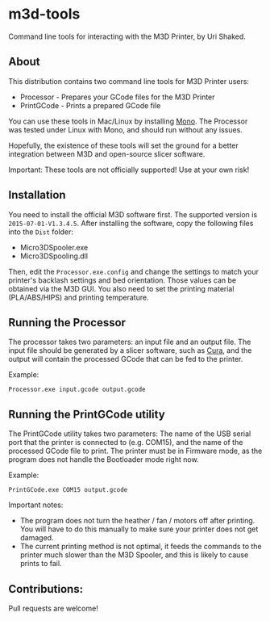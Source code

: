 # m3d-tools
Command line tools for interacting with the M3D Printer, by Uri Shaked.

## About

This distribution contains two command line tools for M3D Printer users:

* Processor - Prepares your GCode files for the M3D Printer
* PrintGCode - Prints a prepared GCode file

You can use these tools in Mac/Linux by installing [Mono](http://www.mono-project.com/). The Processor was tested under Linux with Mono, and should run without any issues.

Hopefully, the existence of these tools will set the ground for a better integration between M3D and open-source slicer software.

Important: These tools are not officially supported! Use at your own risk!

## Installation

You need to install the official M3D software first. The supported version is `2015-07-01-V1.3.4.5`. After installing the software, copy the following files into the `Dist` folder:

* Micro3DSpooler.exe
* Micro3DSpooling.dll

Then, edit the `Processor.exe.config` and change the settings to match your printer's backlash settings and bed orientation. Those values can be obtained via the M3D GUI.
You also need to set the printing material (PLA/ABS/HIPS) and printing temperature.

## Running the Processor

The processor takes two parameters: an input file and an output file. The input file should be generated by a slicer software, such as [Cura](https://ultimaker.com/en/products/cura-software), and the output will contain the processed GCode that can be fed to the printer.

Example:

`Processor.exe input.gcode output.gcode`

## Running the PrintGCode utility

The PrintGCode utility takes two parameters: The name of the USB serial port that the printer is connected to (e.g. COM15), and the name of the 
processed GCode file to print. The printer must be in Firmware mode, as the program does not handle the Bootloader mode right now.

Example:

`PrintGCode.exe COM15 output.gcode`

Important notes:

* The program does not turn the heather / fan / motors off after printing. You will have to do this manually to make sure your printer does not get damaged.
* The current printing method is not optimal, it feeds the commands to the printer much slower than the M3D Spooler, and this is likely to cause prints to fail.

## Contributions:

Pull requests are welcome!
